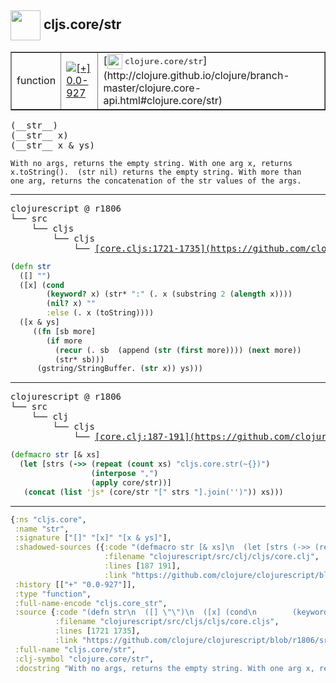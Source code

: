 ## <img width="48px" valign="middle" src="http://i.imgur.com/Hi20huC.png"> cljs.core/str

 <table border="1">
<tr>
<td>function</td>
<td><a href="https://github.com/cljsinfo/api-refs/tree/0.0-927"><img valign="middle" alt="[+] 0.0-927" src="https://img.shields.io/badge/+-0.0--927-lightgrey.svg"></a> </td>
<td>
[<img height="24px" valign="middle" src="http://i.imgur.com/1GjPKvB.png"> <samp>clojure.core/str</samp>](http://clojure.github.io/clojure/branch-master/clojure.core-api.html#clojure.core/str)
</td>
</tr>
</table>

 <samp>
(__str__)<br>
(__str__ x)<br>
(__str__ x & ys)<br>
</samp>

```
With no args, returns the empty string. With one arg x, returns
x.toString().  (str nil) returns the empty string. With more than
one arg, returns the concatenation of the str values of the args.
```

---

 <pre>
clojurescript @ r1806
└── src
    └── cljs
        └── cljs
            └── <ins>[core.cljs:1721-1735](https://github.com/clojure/clojurescript/blob/r1806/src/cljs/cljs/core.cljs#L1721-L1735)</ins>
</pre>

```clj
(defn str
  ([] "")
  ([x] (cond
        (keyword? x) (str* ":" (. x (substring 2 (alength x))))
        (nil? x) ""
        :else (. x (toString))))
  ([x & ys]
     ((fn [sb more]
        (if more
          (recur (. sb  (append (str (first more)))) (next more))
          (str* sb)))
      (gstring/StringBuffer. (str x)) ys)))
```


---

 <pre>
clojurescript @ r1806
└── src
    └── clj
        └── cljs
            └── <ins>[core.clj:187-191](https://github.com/clojure/clojurescript/blob/r1806/src/clj/cljs/core.clj#L187-L191)</ins>
</pre>

```clj
(defmacro str [& xs]
  (let [strs (->> (repeat (count xs) "cljs.core.str(~{})")
                  (interpose ",")
                  (apply core/str))]
   (concat (list 'js* (core/str "[" strs "].join('')")) xs)))
```

---

```clj
{:ns "cljs.core",
 :name "str",
 :signature ["[]" "[x]" "[x & ys]"],
 :shadowed-sources ({:code "(defmacro str [& xs]\n  (let [strs (->> (repeat (count xs) \"cljs.core.str(~{})\")\n                  (interpose \",\")\n                  (apply core/str))]\n   (concat (list 'js* (core/str \"[\" strs \"].join('')\")) xs)))",
                     :filename "clojurescript/src/clj/cljs/core.clj",
                     :lines [187 191],
                     :link "https://github.com/clojure/clojurescript/blob/r1806/src/clj/cljs/core.clj#L187-L191"}),
 :history [["+" "0.0-927"]],
 :type "function",
 :full-name-encode "cljs.core_str",
 :source {:code "(defn str\n  ([] \"\")\n  ([x] (cond\n        (keyword? x) (str* \":\" (. x (substring 2 (alength x))))\n        (nil? x) \"\"\n        :else (. x (toString))))\n  ([x & ys]\n     ((fn [sb more]\n        (if more\n          (recur (. sb  (append (str (first more)))) (next more))\n          (str* sb)))\n      (gstring/StringBuffer. (str x)) ys)))",
          :filename "clojurescript/src/cljs/cljs/core.cljs",
          :lines [1721 1735],
          :link "https://github.com/clojure/clojurescript/blob/r1806/src/cljs/cljs/core.cljs#L1721-L1735"},
 :full-name "cljs.core/str",
 :clj-symbol "clojure.core/str",
 :docstring "With no args, returns the empty string. With one arg x, returns\nx.toString().  (str nil) returns the empty string. With more than\none arg, returns the concatenation of the str values of the args."}

```
